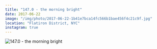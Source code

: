 ```yaml
---
title: "147.0 - the morning bright"
date: 2017-06-22
image: "/img/photo/2017-06-22-1b41e7bca14fc566b1bae456f4c21c9f.jpg"
location: "Flatiron District, NYC"
instagram: true
---
```


![147.0 - the morning bright](/img/photo/2017-06-22-1b41e7bca14fc566b1bae456f4c21c9f.jpg)
